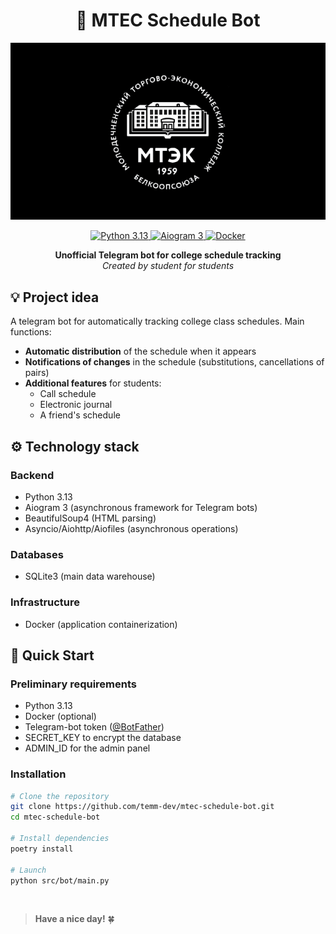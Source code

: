 <h1 align="center">📅 MTEC Schedule Bot</h1>

<p align="center">
  <img src="assets/mtec-black-back.png" alt="Project image" width="800">
</p>


<p align="center">
  <a href="https://python.org/">
    <img src="https://img.shields.io/badge/Python-3.13-blue?logo=python&logoColor=white" alt="Python 3.13">
  </a>
  <a href="https://aiogram.dev/">
    <img src="https://img.shields.io/badge/Aiogram-3.0-green?logo=telegram&logoColor=white" alt="Aiogram 3">
  </a>
  <a href="https://www.docker.com/">
    <img src="https://img.shields.io/badge/Docker-✓-blue?logo=docker&logoColor=white" alt="Docker">
  </a>
</p>

<p align="center">
  <strong>Unofficial Telegram bot for college schedule tracking</strong><br>
  <i>Created by student for students</i>
</p>


## 💡 Project idea

A telegram bot for automatically tracking college class schedules. Main functions:

- **Automatic distribution** of the schedule when it appears
- **Notifications of changes** in the schedule (substitutions, cancellations of pairs)
- **Additional features** for students:
  - Call schedule
  - Electronic journal
  - A friend's schedule

## ⚙️ Technology stack

### **Backend**
- Python 3.13
- Aiogram 3 (asynchronous framework for Telegram bots)
- BeautifulSoup4 (HTML parsing)
- Asyncio/Aiohttp/Aiofiles (asynchronous operations)

### **Databases**
- SQLite3 (main data warehouse)

### **Infrastructure**
- Docker (application containerization)

## 🚀 Quick Start

### Preliminary requirements
- Python 3.13
- Docker (optional)
- Telegram-bot token ([@BotFather](https://t.me/BotFather))
- SECRET_KEY to encrypt the database
- ADMIN_ID for the admin panel

### Installation
```bash
# Clone the repository
git clone https://github.com/temm-dev/mtec-schedule-bot.git
cd mtec-schedule-bot

# Install dependencies
poetry install

# Launch
python src/bot/main.py
```

<br>

> **Have a nice day!** 🍀